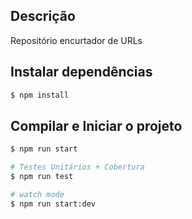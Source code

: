 ## Descrição
Repositório encurtador de URLs

## Instalar dependências
```bash
$ npm install
```

## Compilar e Iniciar o projeto
```bash
$ npm run start

# Testes Unitários + Cobertura
$ npm run test

# watch mode
$ npm run start:dev
```

